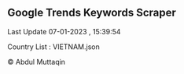 

## Google Trends Keywords Scraper 
 
Last Update 07-01-2023 , 15:39:54

Country List :
VIETNAM.json



© Abdul Muttaqin 
